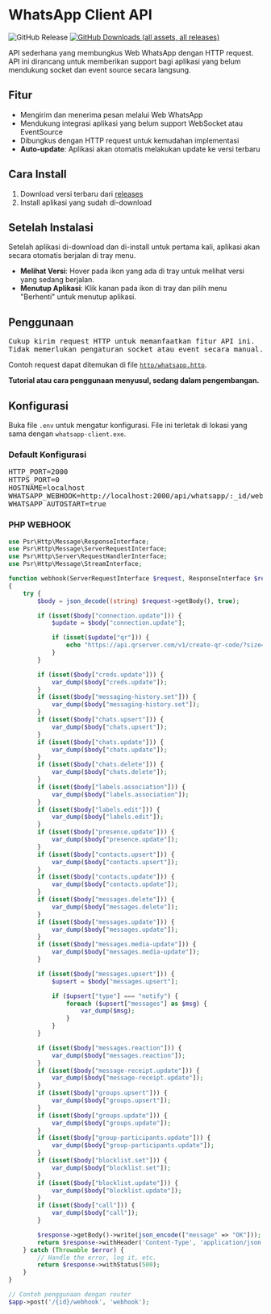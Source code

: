 # WhatsApp Client API

![GitHub Release](https://img.shields.io/github/v/release/ndiing/whatsapp-client)
[![GitHub Downloads (all assets, all releases)](https://img.shields.io/github/downloads/ndiing/whatsapp-client/total)](https://github.com/ndiing/whatsapp-client/releases)

API sederhana yang membungkus Web WhatsApp dengan HTTP request. API ini dirancang untuk memberikan support bagi aplikasi yang belum mendukung socket dan event source secara langsung.

## Fitur
- Mengirim dan menerima pesan melalui Web WhatsApp
- Mendukung integrasi aplikasi yang belum support WebSocket atau EventSource
- Dibungkus dengan HTTP request untuk kemudahan implementasi
- **Auto-update**: Aplikasi akan otomatis melakukan update ke versi terbaru

## Cara Install
1. Download versi terbaru dari [releases](https://github.com/ndiing/whatsapp-client/releases)
2. Install aplikasi yang sudah di-download

## Setelah Instalasi
Setelah aplikasi di-download dan di-install untuk pertama kali, aplikasi akan secara otomatis berjalan di tray menu. 

- **Melihat Versi**: Hover pada ikon yang ada di tray untuk melihat versi yang sedang berjalan.
- **Menutup Aplikasi**: Klik kanan pada ikon di tray dan pilih menu "Berhenti" untuk menutup aplikasi.

## Penggunaan
<pre>
Cukup kirim request HTTP untuk memanfaatkan fitur API ini.
Tidak memerlukan pengaturan socket atau event secara manual.
</pre>

Contoh request dapat ditemukan di file [`http/whatsapp.http`](http/whatsapp.http).

**Tutorial atau cara penggunaan menyusul, sedang dalam pengembangan.**

## Konfigurasi
Buka file `.env` untuk mengatur konfigurasi. File ini terletak di lokasi yang sama dengan `whatsapp-client.exe`.

### Default Konfigurasi
<pre>
HTTP_PORT=2000
HTTPS_PORT=0
HOSTNAME=localhost
WHATSAPP_WEBHOOK=http://localhost:2000/api/whatsapp/:_id/webhook
WHATSAPP_AUTOSTART=true
</pre>

### PHP WEBHOOK
```php
use Psr\Http\Message\ResponseInterface;
use Psr\Http\Message\ServerRequestInterface;
use Psr\Http\Server\RequestHandlerInterface;
use Psr\Http\Message\StreamInterface;

function webhook(ServerRequestInterface $request, ResponseInterface $response, RequestHandlerInterface $handler): ResponseInterface
{
    try {
        $body = json_decode((string) $request->getBody(), true);

        if (isset($body["connection.update"])) {
            $update = $body["connection.update"];

            if (isset($update["qr"])) {
                echo "https://api.qrserver.com/v1/create-qr-code/?size=256x256&data=" . urlencode($update["qr"]) . "\n";
            }
        }

        if (isset($body["creds.update"])) {
            var_dump($body["creds.update"]);
        }
        if (isset($body["messaging-history.set"])) {
            var_dump($body["messaging-history.set"]);
        }
        if (isset($body["chats.upsert"])) {
            var_dump($body["chats.upsert"]);
        }
        if (isset($body["chats.update"])) {
            var_dump($body["chats.update"]);
        }
        if (isset($body["chats.delete"])) {
            var_dump($body["chats.delete"]);
        }
        if (isset($body["labels.association"])) {
            var_dump($body["labels.association"]);
        }
        if (isset($body["labels.edit"])) {
            var_dump($body["labels.edit"]);
        }
        if (isset($body["presence.update"])) {
            var_dump($body["presence.update"]);
        }
        if (isset($body["contacts.upsert"])) {
            var_dump($body["contacts.upsert"]);
        }
        if (isset($body["contacts.update"])) {
            var_dump($body["contacts.update"]);
        }
        if (isset($body["messages.delete"])) {
            var_dump($body["messages.delete"]);
        }
        if (isset($body["messages.update"])) {
            var_dump($body["messages.update"]);
        }
        if (isset($body["messages.media-update"])) {
            var_dump($body["messages.media-update"]);
        }

        if (isset($body["messages.upsert"])) {
            $upsert = $body["messages.upsert"];

            if ($upsert["type"] === "notify") {
                foreach ($upsert["messages"] as $msg) {
                    var_dump($msg);
                }
            }
        }

        if (isset($body["messages.reaction"])) {
            var_dump($body["messages.reaction"]);
        }
        if (isset($body["message-receipt.update"])) {
            var_dump($body["message-receipt.update"]);
        }
        if (isset($body["groups.upsert"])) {
            var_dump($body["groups.upsert"]);
        }
        if (isset($body["groups.update"])) {
            var_dump($body["groups.update"]);
        }
        if (isset($body["group-participants.update"])) {
            var_dump($body["group-participants.update"]);
        }
        if (isset($body["blocklist.set"])) {
            var_dump($body["blocklist.set"]);
        }
        if (isset($body["blocklist.update"])) {
            var_dump($body["blocklist.update"]);
        }
        if (isset($body["call"])) {
            var_dump($body["call"]);
        }

        $response->getBody()->write(json_encode(["message" => "OK"]));
        return $response->withHeader('Content-Type', 'application/json')->withStatus(200);
    } catch (Throwable $error) {
        // Handle the error, log it, etc.
        return $response->withStatus(500);
    }
}

// Contoh penggunaan dengan router
$app->post('/{id}/webhook', 'webhook');

```